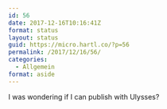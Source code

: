 ```yaml
---
id: 56
date: 2017-12-16T10:16:41Z
format: status
layout: status
guid: https://micro.hartl.co/?p=56
permalink: /2017/12/16/56/
categories:
  - Allgemein
format: aside
---
```

I was wondering if I can publish with Ulysses?